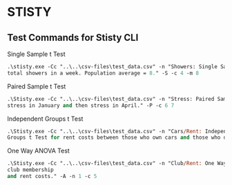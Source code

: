 # STISTY

## Test Commands for Stisty CLI

Single Sample t Test

```ps
.\stisty.exe -Cc "..\..\csv-files\test_data.csv" -n "Showers: Single Sample t Test" -d "A Single Sample t Test for 
total showers in a week. Population average = 8." -S -c 4 -m 8
```

Paired Sample t Test

```ps
.\Stisty.exe -Cc "..\..\csv-files\test_data.csv" -n "Stress: Paired Samples t Test" -d "A Paired Samples t Test for 
stress in January and then stress in April." -P -c 6 7
```

Independent Groups t Test

```ps
.\Stisty.exe -Cc "..\..\csv-files\test_data.csv" -n "Cars/Rent: Independent Groups t Test" -d "An Independent 
Groups t Test for rent costs between those who own cars and those who do not." -I -n 3 -c 5
```

One Way ANOVA Test

```ps
.\Stisty.exe -Cc "..\..\csv-files\test_data.csv" -n "Club/Rent: One Way ANOVA Test" -d "One Way ANOVA Test comparing 
club membership 
and rent costs." -A -n 1 -c 5
```
